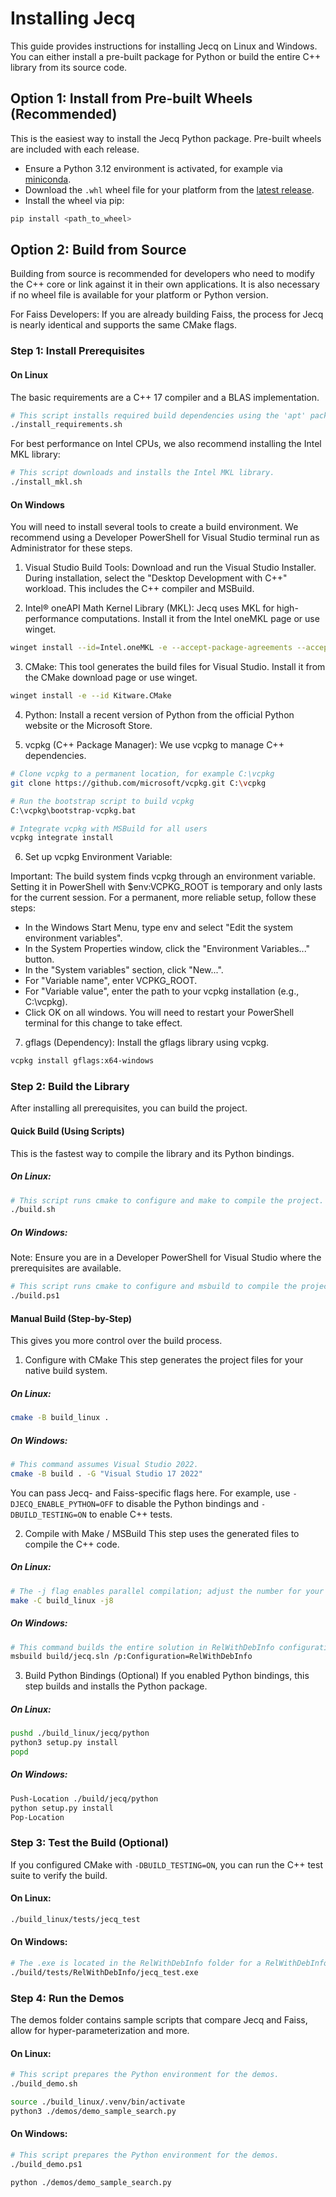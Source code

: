 # Installing Jecq
This guide provides instructions for installing Jecq on Linux and Windows. You can either install a pre-built package for Python or build the entire C++ library from its source code.

## Option 1: Install from Pre-built Wheels (Recommended)
This is the easiest way to install the Jecq Python package. Pre-built wheels are included with each release.

- Ensure a Python 3.12 environment is activated, for example via [miniconda](https://www.anaconda.com/docs/getting-started/miniconda/main).
- Download the `.whl` wheel file for your platform from the [latest release](https://github.com/JaneaSystems/jecq/releases/latest).
- Install the wheel via pip:
```sh
pip install <path_to_wheel>
```

## Option 2: Build from Source
Building from source is recommended for developers who need to modify the C++ core or link against it in their own applications. It is also necessary if no wheel file is available for your platform or Python version.

For Faiss Developers: If you are already building Faiss, the process for Jecq is nearly identical and supports the same CMake flags.

### Step 1: Install Prerequisites

#### On Linux
The basic requirements are a C++ 17 compiler and a BLAS implementation.

```sh
# This script installs required build dependencies using the 'apt' package manager.
./install_requirements.sh
```

For best performance on Intel CPUs, we also recommend installing the Intel MKL library:

```sh
# This script downloads and installs the Intel MKL library.
./install_mkl.sh
```

#### On Windows
You will need to install several tools to create a build environment. We recommend using a Developer PowerShell for Visual Studio terminal run as Administrator for these steps.

1. Visual Studio Build Tools:
Download and run the Visual Studio Installer. During installation, select the "Desktop Development with C++" workload. This includes the C++ compiler and MSBuild.

2. Intel® oneAPI Math Kernel Library (MKL):
Jecq uses MKL for high-performance computations. Install it from the Intel oneMKL page or use winget.

```sh
winget install --id=Intel.oneMKL -e --accept-package-agreements --accept-source-agreements
```

3. CMake:
This tool generates the build files for Visual Studio. Install it from the CMake download page or use winget.

```sh
winget install -e --id Kitware.CMake
```

4. Python:
Install a recent version of Python from the official Python website or the Microsoft Store.

5. vcpkg (C++ Package Manager):
We use vcpkg to manage C++ dependencies.

```sh
# Clone vcpkg to a permanent location, for example C:\vcpkg
git clone https://github.com/microsoft/vcpkg.git C:\vcpkg

# Run the bootstrap script to build vcpkg
C:\vcpkg\bootstrap-vcpkg.bat

# Integrate vcpkg with MSBuild for all users
vcpkg integrate install
```

6. Set up vcpkg Environment Variable:

Important: The build system finds vcpkg through an environment variable. Setting it in PowerShell with $env:VCPKG_ROOT is temporary and only lasts for the current session. For a permanent, more reliable setup, follow these steps:

* In the Windows Start Menu, type env and select "Edit the system environment variables".
* In the System Properties window, click the "Environment Variables..." button.
* In the "System variables" section, click "New...".
* For "Variable name", enter VCPKG_ROOT.
* For "Variable value", enter the path to your vcpkg installation (e.g., C:\vcpkg).
* Click OK on all windows. You will need to restart your PowerShell terminal for this change to take effect.

7. gflags (Dependency):
Install the gflags library using vcpkg.

```sh
vcpkg install gflags:x64-windows
```

### Step 2: Build the Library
After installing all prerequisites, you can build the project.

#### Quick Build (Using Scripts)
This is the fastest way to compile the library and its Python bindings.

##### On Linux:

```sh
# This script runs cmake to configure and make to compile the project.
./build.sh
```

##### On Windows:

Note: Ensure you are in a Developer PowerShell for Visual Studio where the prerequisites are available.

```sh
# This script runs cmake to configure and msbuild to compile the project.
./build.ps1
```

#### Manual Build (Step-by-Step)
This gives you more control over the build process.

1. Configure with CMake
This step generates the project files for your native build system.

##### On Linux:

```sh
cmake -B build_linux .
```

##### On Windows:

```sh
# This command assumes Visual Studio 2022.
cmake -B build . -G "Visual Studio 17 2022"
```

You can pass Jecq- and Faiss-specific flags here. For example, use `-DJECQ_ENABLE_PYTHON=OFF` to disable the Python bindings and `-DBUILD_TESTING=ON` to enable C++ tests.

2. Compile with Make / MSBuild
This step uses the generated files to compile the C++ code.

##### On Linux:

```sh
# The -j flag enables parallel compilation; adjust the number for your CPU cores.
make -C build_linux -j8
```

##### On Windows:

```sh
# This command builds the entire solution in RelWithDebInfo configuration.
msbuild build/jecq.sln /p:Configuration=RelWithDebInfo
```

3. Build Python Bindings (Optional)
If you enabled Python bindings, this step builds and installs the Python package.

##### On Linux:

```sh
pushd ./build_linux/jecq/python
python3 setup.py install
popd
```

##### On Windows:

```sh
Push-Location ./build/jecq/python
python setup.py install
Pop-Location
```

### Step 3: Test the Build (Optional)
If you configured CMake with `-DBUILD_TESTING=ON`, you can run the C++ test suite to verify the build.

#### On Linux:

```sh
./build_linux/tests/jecq_test
```

#### On Windows:

```sh
# The .exe is located in the RelWithDebInfo folder for a RelWithDebInfo build.
./build/tests/RelWithDebInfo/jecq_test.exe
```

### Step 4: Run the Demos
The demos folder contains sample scripts that compare Jecq and Faiss, allow for hyper-parameterization and more.

#### On Linux:

```sh
# This script prepares the Python environment for the demos.
./build_demo.sh

source ./build_linux/.venv/bin/activate
python3 ./demos/demo_sample_search.py
```

#### On Windows:

```sh
# This script prepares the Python environment for the demos.
./build_demo.ps1

python ./demos/demo_sample_search.py
```